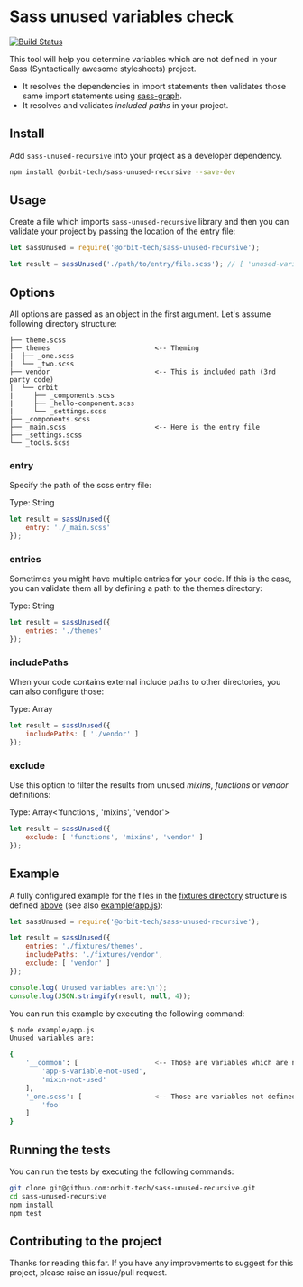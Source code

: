 # Sass unused variables check

[![Build Status](https://travis-ci.org/orbit-tech/sass-unused-recursive.png?branch=master)](https://travis-ci.org/orbit-tech/sass-unused-recursive)

This tool will help you determine variables which are not defined in your Sass (Syntactically awesome stylesheets) project.

* It resolves the dependencies in import statements then validates those same import statements using [sass-graph](https://www.npmjs.com/package/sass-graph).
* It resolves and validates _included paths_ in your project.

## Install

Add `sass-unused-recursive` into your project as a developer dependency.

``` sh
npm install @orbit-tech/sass-unused-recursive --save-dev
```

## Usage

Create a file which imports `sass-unused-recursive` library and then you can validate your project by passing the location of the entry file:

``` js
let sassUnused = require('@orbit-tech/sass-unused-recursive');

let result = sassUnused('./path/to/entry/file.scss'); // [ 'unused-variable-one' ]
```


## Options

All options are passed as an object in the first argument. Let's assume following directory structure:

```
├── theme.scss
├── themes                          <-- Theming
|  ├── _one.scss
|  └── _two.scss
├── vendor                          <-- This is included path (3rd party code)
|  └── orbit
|     ├── _components.scss
|     ├── _hello-component.scss
|     └── _settings.scss
├── _components.scss
├── _main.scss                      <-- Here is the entry file
├── _settings.scss
└── _tools.scss
```

### entry

Specify the path of the scss entry file:

Type: String

``` js
let result = sassUnused({
    entry: './_main.scss'
});
```

### entries

Sometimes you might have multiple entries for your code. If this is the case, you can validate them all by defining a path to the themes directory:

Type: String

``` js
let result = sassUnused({
    entries: './themes'
});
```

### includePaths

When your code contains external include paths to other directories, you can also configure those:

Type: Array<String>

``` js
let result = sassUnused({
    includePaths: [ './vendor' ]
});
```

### exclude

Use this option to filter the results from unused _mixins_, _functions_ or _vendor_ definitions:

Type: Array<'functions', 'mixins', 'vendor'>

``` js
let result = sassUnused({
    exclude: [ 'functions', 'mixins', 'vendor' ]
});
```

## Example

A fully configured example for the files in the [fixtures directory](./fixtures) structure is defined [above](#Options) (see also [example/app.js](./example/app.js)):

``` js
let sassUnused = require('@orbit-tech/sass-unused-recursive');

let result = sassUnused({
    entries: './fixtures/themes',
    includePaths: './fixtures/vendor',
    exclude: [ 'vendor' ]
});

console.log('Unused variables are:\n');
console.log(JSON.stringify(result, null, 4));
```

You can run this example by executing the following command:

``` sh
$ node example/app.js
Unused variables are:

{
    '__common': [                   <-- Those are variables which are not defined in every entry point
        'app-s-variable-not-used',
        'mixin-not-used'
    ],
    '_one.scss': [                  <-- Those are variables not defined in particular entry
        'foo'
    ]
}
```

## Running the tests

You can run the tests by executing the following commands:

``` sh
git clone git@github.com:orbit-tech/sass-unused-recursive.git
cd sass-unused-recursive
npm install
npm test
```
## Contributing to the project

Thanks for reading this far. If you have any improvements to suggest for this project, please raise an issue/pull request.
